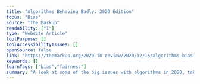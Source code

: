 ```yaml
---
title: "Algorithms Behaving Badly: 2020 Edition"
focus: "Bias"
source: "The Markup"
readability: ["I"]
type: "Website Article"
toolPurpose: []
toolAccessibilityIssues: []
openSource: false
link: "https://themarkup.org/2020-in-review/2020/12/15/algorithms-bias-racism-surveillance"
keywords: []
learnTags: ["bias","fairness"]
summary: "A look at some of the big issues with algorithms in 2020, taken from a myriad of examples of algorithms that were either created for a cynical purpose, functioned to reinforce racism, or spectacularly failed to fix the problems they were built to solve.  "
---
```


